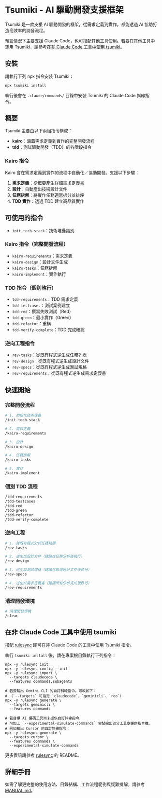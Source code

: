 # Tsumiki - AI 驅動開發支援框架

Tsumiki 是一款支援 AI 驅動開發的框架，從需求定義到實作，都能透過 AI 協助打造高效率的開發流程。

預設情況下主要支援 Claude Code，也可搭配其他工具使用。若要在其他工具中運用 Tsumiki，請參考[在非 Claude Code 工具中使用 tsumiki](#在非-claude-code-工具中使用-tsumiki)。

## 安裝

請執行下列 npx 指令安裝 Tsumiki：

```bash
npx tsumiki install
```

執行後會在 `.claude/commands/` 目錄中安裝 Tsumiki 的 Claude Code 斜線指令。

## 概要

Tsumiki 主要由以下兩組指令構成：

- **kairo**：涵蓋需求定義到實作的完整開發流程
- **tdd**：測試驅動開發（TDD）的各階段指令

### Kairo 指令

Kairo 會在需求定義到實作的流程中自動化／協助開發。支援以下步驟：

1. **需求定義**：從概要產生詳細需求定義書
2. **設計**：自動產出技術設計文件
3. **任務拆解**：將實作任務適當拆分並排序
4. **TDD 實作**：透過 TDD 建立高品質實作

## 可使用的指令

- `init-tech-stack`：技術堆疊識別

### Kairo 指令（完整開發流程）
- `kairo-requirements`：需求定義
- `kairo-design`：設計文件生成
- `kairo-tasks`：任務拆解
- `kairo-implement`：實作執行

### TDD 指令（個別執行）
- `tdd-requirements`：TDD 需求定義
- `tdd-testcases`：測試案例建立
- `tdd-red`：撰寫失敗測試（Red）
- `tdd-green`：最小實作（Green）
- `tdd-refactor`：重構
- `tdd-verify-complete`：TDD 完成確認

### 逆向工程指令
- `rev-tasks`：從既有程式逆生成任務列表
- `rev-design`：從既有程式逆生成設計文件
- `rev-specs`：從既有程式逆生成測試規格
- `rev-requirements`：從既有程式逆生成需求定義書

## 快速開始

### 完整開發流程

```bash
# 1. 初始化技術堆疊
/init-tech-stack

# 2. 需求定義
/kairo-requirements

# 3. 設計
/kairo-design

# 4. 任務拆解
/kairo-tasks

# 5. 實作
/kairo-implement
```

### 個別 TDD 流程

```bash
/tdd-requirements
/tdd-testcases
/tdd-red
/tdd-green
/tdd-refactor
/tdd-verify-complete
```

### 逆向工程

```bash
# 1. 從既有程式分析任務結構
/rev-tasks

# 2. 逆生成設計文件（建議在任務分析後執行）
/rev-design

# 3. 逆生成測試規格（建議在取得設計文件後執行）
/rev-specs

# 4. 逆生成需求定義書（建議所有分析完成後執行）
/rev-requirements
```

### 清理開發環境

```bash
# 清理開發環境
/clear
```

## 在非 Claude Code 工具中使用 tsumiki

搭配 [rulesync](https://github.com/dyoshikawa/rulesync) 即可在非 Claude Code 的工具中使用 Tsumiki 指令。

執行 `tsumiki install` 後，請在專案根目錄執行下列指令：

```
npx -y rulesync init
npx -y rulesync config --init
npx -y rulesync import \
  --targets claudecode \
  --features commands,subagents

# 若要輸出 Gemini CLI 的自訂斜線指令，可改如下：
# （`--targets` 可指定 `claudecode`、`geminicli`、`roo`）
npx -y rulesync generate \
  --targets geminicli \
  --features commands

# 若目標 AI 編碼工具尚未提供自訂斜線指令，
# 可加上 `--experimental-simulate-commands` 嘗試輸出部分工具支援的指令檔。
# 例如輸出 Cursor 的自訂斜線指令：
npx -y rulesync generate \
  --targets cursor \
  --features commands \
  --experimental-simulate-commands
```

更多資訊請參考 [rulesync](https://github.com/dyoshikawa/rulesync) 的 README。

## 詳細手冊

如需了解更完整的使用方法、目錄結構、工作流程範例與疑難排解，請參考 [MANUAL.md](./MANUAL.md)。
